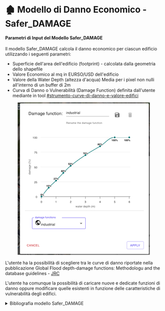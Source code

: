 # 🏚️ Modello di Danno Economico - Safer\_DAMAGE

#### Parametri di Input del Modello Safer\_DAMAGE

Il modello Safer\_DAMAGE calcola il danno economico per ciascun edificio utilizzando i seguenti parametri:

* Superficie dell'area dell'edificio (footprint) - calcolata dalla geometria dello shapefile
* Valore Economico  al mq in EURSO/USD dell'edificio
* Valore della Water Depth (altezza d'acqua) Media per i pixel non nulli all'interno di un buffer di 2m
* Curva di Danno o Vulnerabilità (Damage Function) definita dall'utente mediante in tool [#strumento-curve-di-danno-e-valore-edifici](../saferplaces-interfaccia-gui-web/barra-superiore.md#strumento-curve-di-danno-e-valore-edifici "mention")

<figure><img src="../.gitbook/assets/damage_functions.png" alt=""><figcaption></figcaption></figure>

L'utente ha la possibilità di scegliere tra le curve di danno riportate nella pubblicazione Global Flood depth-damage functions: Methodologu and the database guidelines - [JRC](https://publications.jrc.ec.europa.eu/repository/handle/JRC105688)&#x20;

L'utente ha comunque la possibilità di caricare nuove e dedicate funzioni di danno oppure modificare quelle esistenti in funzione delle caratteristiche di vulnerabilità degli edifici.



<details>

<summary>Bibliografia modello Safer_DAMAGE</summary>

Un elenco aggiornato delle pubblicazioni relative alla validazione ed applicazione dei modelli di SaferPlaces è disponibile al seguente [link](https://saferplaces.co/scientifically-proven-hazard-and-damage-modelling/)

</details>
